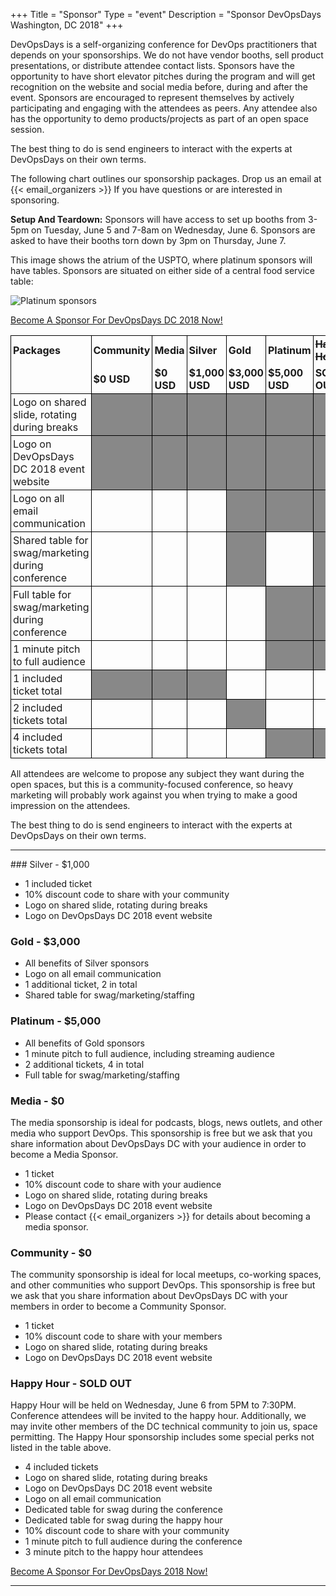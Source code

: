 +++
Title = "Sponsor"
Type = "event"
Description = "Sponsor DevOpsDays Washington, DC 2018"
+++

DevOpsDays is a self-organizing conference for DevOps practitioners that depends
on your sponsorships. We do not have vendor booths, sell product presentations,
or distribute attendee contact lists. Sponsors have the opportunity to have
short elevator pitches during the program and will get recognition on the
website and social media before, during and after the event. Sponsors are
encouraged to represent themselves by actively participating and engaging with
the attendees as peers. Any attendee also has the opportunity to demo
products/projects as part of an open space session.

The best thing to do is send engineers to interact with the experts at
DevOpsDays on their own terms.

The following chart outlines our sponsorship packages.  Drop us an email at {{< email_organizers >}} If you have questions or are interested in sponsoring.

**Setup And Teardown:** Sponsors will have access to set up booths
from 3-5pm on Tuesday, June 5 and 7-8am on Wednesday, June 6.
Sponsors are asked to have their booths torn down by 3pm on Thursday, June 7.

This image shows the atrium of the USPTO, where platinum sponsors will
have tables. Sponsors are situated on either side of a central food
service table:

![Platinum sponsors](https://pbs.twimg.com/media/CkihU3OWEAEnn8Z.jpg "Platinum sponsors")

[Become A Sponsor For DevOpsDays DC 2018 Now!](https://devopsdaysdc2018.busyconf.com/bookings/new?discount=SPONSOR)

<style>
  table.sponsorship            { border-collapse: collapse; }
  table.sponsorship td         { text-align: left; border: 1px solid #000; padding: 3px; }
  table.sponsorship tr.hed1 td { border-bottom: 0px; }
  table.sponsorship tr.hed2 td { border-top: 0px; }
  table.sponsorship td.yes     { background-color: #888; }
</style>
<table class="sponsorship">
<tbody>
<tr class="hed1">
<td><strong>Packages</strong></td>
<td><strong>Community</strong></td>
<td><strong>Media</strong></td>
<td><strong>Silver</strong></td>
<td><strong>Gold</strong></td>
<td><strong>Platinum</strong></td>
<td>
  <strong><span style="text-decoration: line-through;">
    Happy Hour
  </span></strong>
</td>
</tr>
<tr class="hed2">
<td></td>
<td><strong>$0 USD</strong></td>
<td><strong>$0 USD</strong></td>
<td><strong>$1,000 USD</strong></td>
<td><strong>$3,000 USD</strong></td>
<td><strong>$5,000 USD</strong></td>
<td><strong>SOLD OUT</strong></td>
</tr>
<tr>
<td>Logo on shared slide, rotating during breaks</td>
<td class="yes"> </td>
<td class="yes"> </td>
<td class="yes"> </td>
<td class="yes"> </td>
<td class="yes"> </td>
<td class="yes"> </td>
</tr>
<tr>
<td>Logo on DevOpsDays DC 2018 event website</td>
<td class="yes"> </td>
<td class="yes"> </td>
<td class="yes"> </td>
<td class="yes"> </td>
<td class="yes"> </td>
<td class="yes"> </td>
</tr>
<tr>
<td>Logo on all email communication</td>
<td class="no"> </td>
<td class="no"> </td>
<td class="no"> </td>
<td class="yes"> </td>
<td class="yes"> </td>
<td class="yes"> </td>
</tr>
<tr>
<td>Shared table for swag/marketing during conference</td>
<td class="no"> </td>
<td class="no"> </td>
<td class="no"> </td>
<td class="yes"> </td>
<td class="no"> </td>
<td class="yes"> </td>
</tr>
<td>Full table for swag/marketing during conference</td>
<td class="no"> </td>
<td class="no"> </td>
<td class="no"> </td>
<td class="no"> </td>
<td class="yes"> </td>
<td class="yes"> </td>
</tr>
<tr>
<td>1 minute pitch to full audience</td>
<td class="no"> </td>
<td class="no"> </td>
<td class="no"> </td>
<td class="no"> </td>
<td class="yes"> </td>
<td class="yes"> </td>
</tr>
<tr>
<tr>
<td>1 included ticket total</td>
<td class="yes"> </td>
<td class="yes"> </td>
<td class="yes"> </td>
<td class="no"> </td>
<td class="no"> </td>
<td class="no"> </td>
</tr>
<tr>
<td>2 included tickets total</td>
<td class="no"> </td>
<td class="no"> </td>
<td class="no"> </td>
<td class="yes"> </td>
<td class="no"> </td>
<td class="no"> </td>
</tr>
<tr>
<td>4 included tickets total</td>
<td class="no"> </td>
<td class="no"> </td>
<td class="no"> </td>
<td class="no"> </td>
<td class="yes"> </td>
<td class="yes"> </td>
</tr>
</tbody>
</table>
<p>
All attendees are welcome to propose any subject they want during the open
spaces, but this is a community-focused conference, so heavy marketing will
probably work against you when trying to make a good impression on the
attendees.
<p>
The best thing to do is send engineers to interact with the experts at
DevOpsDays on their own terms.
<p>
<hr/>
### Silver - $1,000

* 1 included ticket
* 10% discount code to share with your community
* Logo on shared slide, rotating during breaks
* Logo on DevOpsDays DC 2018 event website

### Gold - $3,000

* All benefits of Silver sponsors
* Logo on all email communication
* 1 additional ticket, 2 in total
* Shared table for swag/marketing/staffing

### Platinum - $5,000

* All benefits of Gold sponsors
* 1 minute pitch to full audience, including streaming audience
* 2 additional tickets, 4 in total
* Full table for swag/marketing/staffing

### Media - $0

The media sponsorship is ideal for podcasts, blogs, news outlets, and other
media who support DevOps.  This sponsorship is free but we ask that you share
information about DevOpsDays DC with your audience in order to become a Media
Sponsor.

* 1 ticket
* 10% discount code to share with your audience
* Logo on shared slide, rotating during breaks
* Logo on DevOpsDays DC 2018 event website
* Please contact {{< email_organizers >}} for details about becoming a media
sponsor.

### Community - $0

The community sponsorship is ideal for local meetups, co-working spaces, and
other communities who support DevOps.  This sponsorship is free but we ask that
you share information about DevOpsDays DC with your members in order to
become a Community Sponsor.

* 1 ticket
* 10% discount code to share with your members
* Logo on shared slide, rotating during breaks
* Logo on DevOpsDays DC 2018 event website

### Happy Hour - SOLD OUT

Happy Hour will be held on Wednesday, June 6 from 5PM to 7:30PM.  Conference
attendees will be invited to the happy hour.  Additionally, we may invite other
members of the DC technical community to join us, space permitting.  The Happy
Hour sponsorship includes some special perks not listed in the table above.  

* 4 included tickets
* Logo on shared slide, rotating during breaks
* Logo on DevOpsDays DC 2018 event website
* Logo on all email communication
* Dedicated table for swag during the conference
* Dedicated table for swag during the happy hour
* 10% discount code to share with your community
* 1 minute pitch to full audience during the conference
* 3 minute pitch to the happy hour attendees

[Become A Sponsor For DevOpsDays 2018 Now!](https://devopsdaysdc2018.busyconf.com/bookings/new?discount=SPONSOR)

<hr/>
